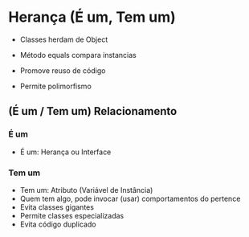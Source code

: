 # Herança (É um, Tem um)

- Classes herdam de Object
- Método equals compara instancias

- Promove reuso de código
- Permite polimorfismo

## (É um / Tem um) Relacionamento

### É um
- É um: Herança ou Interface


### Tem um
- Tem um: Atributo (Variável de Instância)
- Quem tem algo, pode invocar (usar) comportamentos do pertence
- Evita classes gigantes
- Permite classes especializadas
- Evita código duplicado

